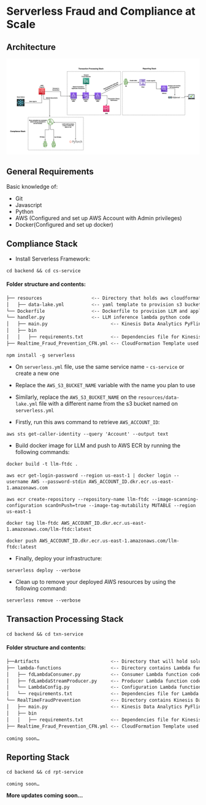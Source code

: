 # Serverless Fraud and Compliance at Scale

## Architecture

![architecture](images/serverless_fintech_stack.png)

## General Requirements
Basic knowledge of:
- Git
- Javascript
- Python
- AWS (Configured and set up AWS Account with Admin privileges)
- Docker(Configured and set up docker)


## Compliance Stack
- Install Serverless Framework:

```
cd backend && cd cs-service
```

#### Folder structure and contents:

```bash
├── resources                  <-- Directory that holds aws cloudformation resources definition
│   ├── data-lake.yml          <-- yaml template to provision s3 bucket to hold sensitve PII
└── Dockerfile                 <-- Dockerfile to provision LLM and application dependencies
└── handler.py                 <-- LLM inference lambda python code
│   ├── main.py                       <-- Kinesis Data Analytics PyFlink application code calling Amazon Fraud Detector Model
│   ├── bin
│   │   ├── requirements.txt          <-- Dependencies file for Kinesis Data Analytics PyFlink application code 
├── Realtime_Fraud_Prevention_CFN.yml <-- CloudFormation Template used to provision AWS Managed Kafka, Flink, S3, Lambda, Fraud Detector, SNS, Eventbridge and more 
```


```
npm install -g serverless

```


- On `serverless.yml` file, use the same service name - `cs-service` or create a new one
- Replace the `AWS_S3_BUCKET_NAME` variable with the name you plan to use
- Similarly, replace the `AWS_S3_BUCKET_NAME` on the `resources/data-lake.yml` file with a different name from the s3 bucket named on `serverless.yml`

- Firstly, run this aws command to retrieve `AWS_ACCOUNT_ID`:

  
```
aws sts get-caller-identity --query 'Account' --output text
```

- Build docker image for LLM and push to AWS ECR by running the following commands:

```
docker build -t llm-ftdc .
```

```
aws ecr get-login-password --region us-east-1 | docker login --username AWS --password-stdin AWS_ACCOUNT_ID.dkr.ecr.us-east-1.amazonaws.com
```

```
aws ecr create-repository --repository-name llm-ftdc --image-scanning-configuration scanOnPush=true --image-tag-mutability MUTABLE --region us-east-1
```

```
docker tag llm-ftdc AWS_ACCOUNT_ID.dkr.ecr.us-east-1.amazonaws.com/llm-ftdc:latest
```

```
docker push AWS_ACCOUNT_ID.dkr.ecr.us-east-1.amazonaws.com/llm-ftdc:latest
```

- Finally, deploy your infrastructure:
  
```
serverless deploy --verbose
```

- Clean up to remove your deployed AWS resources by using the following command:
  
```
serverless remove --verbose
```

## Transaction Processing Stack

```
cd backend && cd txn-service
```

#### Folder structure and contents:

```bash
├──Artifacts                          <-- Directory that will hold solution Artifacts
├── lambda-functions                  <-- Directory contains Lambda functions code
│   ├── fdLambdaConsumer.py           <-- Consumer Lambda function code
│   ├── fdLambdaStreamProducer.py     <-- Producer Lambda function code
│   └── LambdaConfig.py               <-- Configuration Lambda function code
│   └── requirements.txt              <-- Dependencies file for Lambda functions
└── RealTimeFraudPrevention           <-- Directory contains Kinesis Data Analytics PyFlink application code 
│   ├── main.py                       <-- Kinesis Data Analytics PyFlink application code calling Amazon Fraud Detector Model
│   ├── bin
│   │   ├── requirements.txt          <-- Dependencies file for Kinesis Data Analytics PyFlink application code 
├── Realtime_Fraud_Prevention_CFN.yml <-- CloudFormation Template used to provision AWS Managed Kafka, Flink, S3, Lambda, Fraud Detector, SNS, Eventbridge and more 
```


`coming soon…`


## Reporting Stack

```
cd backend && cd rpt-service
```
`coming soon…`




**More updates coming soon…**
